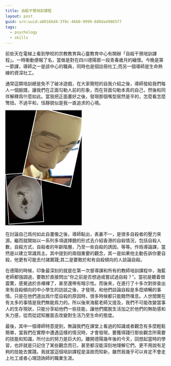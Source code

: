 ```yaml
---
title: 自殺干預培訓課程
layout: post
guid: urn:uuid:a8016bd4-3f0c-46b0-9999-8d0da49865f7
tags:
  - psychology
  - skills
---
```


前些天在電梯上看到學校的宗教教育與心靈教育中心有開辦「自殺干預培訓課程」。一時衝動便報了名，當做是對在四川德陽那一段青春歲月的緬懷。今晚是第一節課，導師之一是該中心的職員，同時也是個註冊社工;而另一個導師是生命熱線的資深社工。

通常這類培訓總是免不了破冰遊戲，在大家簡短的自我介紹之後，導師發給我們每人一個臉譜，讓我們在正面勾勒人前的形象，而在背面勾勒本真的自己，然後和同伴解釋爲什麼如此。當我把正面畫好之後，發現那個嘴型居然是平的，怎麼看怎麼彆扭。不過平和，恬靜貌似是我一直追求的心境。

<img style="float: center" src="/media/pictures/face.jpg" alt="Face" width="240" height="360">

在討論自己爲何如此自畫像之後，導師點出，表裏不一，是很多自殺者的壓力來源。繼而就開始以一系列多項選擇題的形式去介紹香港的自殺情況，包括自殺人數，自殺方式，自殺者的年齡階層，乃至一些自殺的誘因，等等。作爲導論課，當然是以建立常識爲主。其中提到的兩個重要的觀念，其一是如果他主動告訴你要自殺，他更有可能去付諸實踐;其二是要敢於和有自殺傾向的人談論自殺。

在德陽的時候，印象最深刻的就是在第一次督導課和所有的教師培訓課程中，海藍老師都強調過，要敢於直接問出“你之前是否想過或嘗試過自殺？”。當初是聽着很震驚，感覺過於赤裸裸了，甚至還帶有暗示性。而後來，在進行了十多次對排查出來有自殺傾向的中小學生的訪談之後，才發現，和他們談論自殺是多麼順暢的事情。只是在他們道出爲什麼自殺的原因時，很多時候都只能黯然嘆息。人世間實在有太多的事情是我們無能爲力的。所以後來海藍老師又提及，我們不可能改變當事人的生存現狀，只能分享給他們一些技能，讓他們擺脫生活加之於他們的無助感和失力感，從而從認知層面去改變對生活乃至生命的態度。

最後，其中一個導師特意提到，無論我們在課堂上看過的知識或者觀念有多麼輕鬆簡單，當我們在實際中遭遇這樣的情況時，才會發現，要獲得踐行那些觀念所需要的技能和知識，所付出的努力是巨大的。離開德陽幾年後的今天，回想起當時的學習，也許就是只記住了某些觀念而已，甚至都沒能深刻地理解它們，更不用說有足夠的技能去實踐。我就當這個培訓課程是溫故而知新，雖然我幾乎可以肯定不會走上社工或者心理諮詢師的職業生涯。
